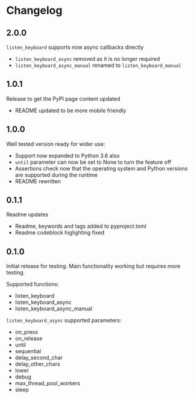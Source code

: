 # Changelog

## 2.0.0

`listen_keyboard` supports now async callbacks directly

- `listen_keyboard_async` removed as it is no longer required
- `listen_keyboard_async_manual` renamed to `listen_keyboard_manual`

## 1.0.1

Release to get the PyPI page content updated

- README updated to be more mobile friendly

## 1.0.0

Well tested version ready for wider use:

- Support now expanded to Python 3.6 also
- `until` parameter can now be set to None to turn the feature off
- Assertions check now that the operating system and Python versions
  are supported during the runtime
- README rewritten

## 0.1.1

Readme updates

- Readme, keywords and tags added to pyproject.toml
- Readme codeblock higlighting fixed

## 0.1.0

Initial release for testing. Main functionality working but requires more testing.

Supported functions:

- listen_keyboard
- listen_keyboard_async
- listen_keyboard_async_manual

`listen_keyboard_async` supported parameters:

- on_press
- on_release
- until
- sequential
- delay_second_char
- delay_other_chars
- lower
- debug
- max_thread_pool_workers
- sleep